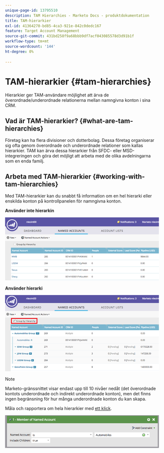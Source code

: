 ```yaml
---
unique-page-id: 13795510
description: TAM Hierarchies - Marketo Docs - produktdokumentation
title: TAM-hierarkier
exl-id: 41364270-bd85-4ca3-921e-842c0dedc167
feature: Target Account Management
source-git-commit: 431bd258f9a68bbb9df7acf043085578d3d91b1f
workflow-type: tm+mt
source-wordcount: '144'
ht-degree: 0%

---
```


# TAM-hierarkier {#tam-hierarchies}

Hierarkier ger TAM-användare möjlighet att ärva de överordnade/underordnade relationerna mellan namngivna konton i sina CRM.

## Vad är TAM-hierarkier? {#what-are-tam-hierarchies}

Företag kan ha flera divisioner och dotterbolag. Dessa företag organiserar sig ofta genom överordnade och underordnade relationer som kallas hierarkier. TAM kan ärva dessa hierarkier från SFDC- eller MSD-integreringen och göra det möjligt att arbeta med de olika avdelningarna som en enda familj.

## Arbeta med TAM-hierarkier {#working-with-tam-hierarchies}

Med TAM-hierarkier kan du snabbt få information om en hel hierarki eller enskilda konton på kontrollpanelen för namngivna konton.

**Använder inte hierarkin**

![](assets/before.png)

**Använder hierarki**

![](assets/after.png)

>[!NOTE]
>
>Marketo-gränssnittet visar endast upp till 10 nivåer nedåt (det överordnade kontots underordnade och indirekt underordnade konton), men det finns ingen begränsning för hur många underordnade konton du kan skapa.

Måla och rapportera om hela hierarkier med [ett klick](/help/marketo/product-docs/target-account-management/engage/account-filters.md#member-of-named-account).

![](assets/member.png)
